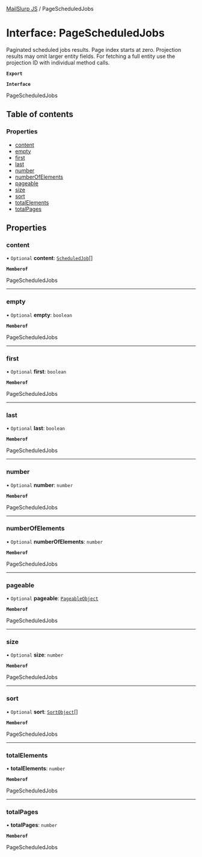 [MailSlurp JS](../README.md) / PageScheduledJobs

# Interface: PageScheduledJobs

Paginated scheduled jobs results. Page index starts at zero. Projection results may omit larger entity fields. For fetching a full entity use the projection ID with individual method calls.

**`Export`**

**`Interface`**

PageScheduledJobs

## Table of contents

### Properties

- [content](PageScheduledJobs.md#content)
- [empty](PageScheduledJobs.md#empty)
- [first](PageScheduledJobs.md#first)
- [last](PageScheduledJobs.md#last)
- [number](PageScheduledJobs.md#number)
- [numberOfElements](PageScheduledJobs.md#numberofelements)
- [pageable](PageScheduledJobs.md#pageable)
- [size](PageScheduledJobs.md#size)
- [sort](PageScheduledJobs.md#sort)
- [totalElements](PageScheduledJobs.md#totalelements)
- [totalPages](PageScheduledJobs.md#totalpages)

## Properties

### content

• `Optional` **content**: [`ScheduledJob`](ScheduledJob.md)[]

**`Memberof`**

PageScheduledJobs

___

### empty

• `Optional` **empty**: `boolean`

**`Memberof`**

PageScheduledJobs

___

### first

• `Optional` **first**: `boolean`

**`Memberof`**

PageScheduledJobs

___

### last

• `Optional` **last**: `boolean`

**`Memberof`**

PageScheduledJobs

___

### number

• `Optional` **number**: `number`

**`Memberof`**

PageScheduledJobs

___

### numberOfElements

• `Optional` **numberOfElements**: `number`

**`Memberof`**

PageScheduledJobs

___

### pageable

• `Optional` **pageable**: [`PageableObject`](PageableObject.md)

**`Memberof`**

PageScheduledJobs

___

### size

• `Optional` **size**: `number`

**`Memberof`**

PageScheduledJobs

___

### sort

• `Optional` **sort**: [`SortObject`](SortObject.md)[]

**`Memberof`**

PageScheduledJobs

___

### totalElements

• **totalElements**: `number`

**`Memberof`**

PageScheduledJobs

___

### totalPages

• **totalPages**: `number`

**`Memberof`**

PageScheduledJobs

